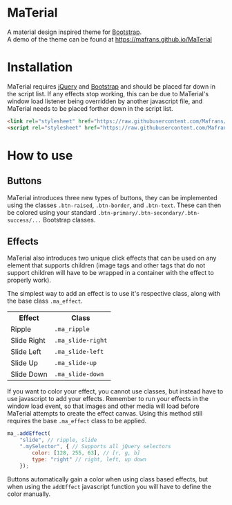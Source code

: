 # MaTerial
A material design inspired theme for [Bootstrap](https://getbootstrap.com).  
A demo of the theme can be found at https://mafrans.github.io/MaTerial

# Installation
MaTerial requires [jQuery](https://jquery.com) and [Bootstrap](https://getbootstrap.com) and should be placed far down in the script list. If any effects stop working, this can be due to MaTerial's window load listener being overridden by another javascript file, and MaTerial needs to be placed forther down in the script list.

```html
<link rel="stylesheet" href="https://raw.githubusercontent.com/Mafrans/MaTerial/master/MaTerial.css">
<script rel="stylesheet" href="https://raw.githubusercontent.com/Mafrans/MaTerial/master/MaTerial.js">
```

# How to use
## Buttons
MaTerial introduces three new types of buttons, they can be implemented using the classes `.btn-raised`, `.btn-border`, and `.btn-text`. These can then be colored using your standard `.btn-primary/.btn-secondary/.btn-success/...` Bootstrap classes.

## Effects
MaTerial also introduces two unique click effects that can be used on any element that supports children (image tags and other tags that do not support children will have to be wrapped in a container with the effect to properly work).

The simplest way to add an effect is to use it's respective class, along with the base class `.ma_effect`.  
<table>
    <tr>
        <th>Effect</th>
        <th>Class</th>
    </tr>
    <tr>
        <td>Ripple</td>
        <td><code>.ma_ripple</code></td>
    </tr>
    <tr>
        <td>Slide Right</td>
        <td><code>.ma_slide-right</code></td>
    </tr>
    <tr>
        <td>Slide Left</td>
        <td><code>.ma_slide-left</code></td>
    </tr>
    <tr>
        <td>Slide Up</td>
        <td><code>.ma_slide-up</code></td>
    </tr>
    <tr>
        <td>Slide Down</td>
        <td><code>.ma_slide-down</code></td>
    </tr>
</table> 

If you want to color your effect, you cannot use classes, but instead have to use javascript to add your effects. Remember to run your effects in the window load event, so that images and other media will load before MaTerial attempts to create the effect canvas. Using this method still requires the base `.ma_effect` class to be applied.
```javascript
ma_.addEffect(
    "slide", // ripple, slide
    ".mySelector", { // Supports all jQuery selectors 
        color: [128, 255, 63], // [r, g, b]
        type: "right" // right, left, up down 
    });
```

Buttons automatically gain a color when using class based effects, but when using the `addEffect` javascript function you will have to define the color manually.